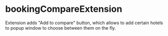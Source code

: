 # bookingCompareExtension

Extension adds "Add to compare" button, which allows to add certain hotels to popup window to choose between them on the fly.

